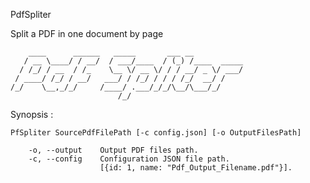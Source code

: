 PdfSpliter

Split a PDF in one document by page

        ____      ______   _____       ___ __
       / __ \____/ / __/  / ___/____  / (_) /____  _____
      / /_/ / __  / /_    \__ \/ __ \/ / / __/ _ \/ ___/
     / ____/ /_/ / __/   ___/ / /_/ / / / /_/  __/ /
    /_/    \__,_/_/     /____/ .___/_/_/\__/\___/_/
                            /_/

Synopsis :

    PfSpliter SourcePdfFilePath [-c config.json] [-o OutputFilesPath]

        -o, --output    Output PDF files path.
        -c, --config    Configuration JSON file path.
                        [{id: 1, name: "Pdf_Output_Filename.pdf"}].
